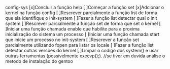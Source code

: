 config-sys
[x]Concluir a função help
[ ]Começar a função set
[x]Adcionar o kernel na função config
[ ]Rescrever parcialmente a função list de forma que ela identifique o init-system
[ ]Fazer a função list detectar qual o init system
[ ]Rescrever parcialmente a função set de forma que set o kernel
[ ]Iniciar uma função chamada enable que habilite para a proxima inicialização do sistema um processo
[ ]Iniciar uma função chamada start que inicie um processo no init-system
[ ]Rescrever a função set parcialmente utilizando fopen para listar os locale
[ ]Fazer a função list detectar outras versões do kernel
[ ]Limpar o codigo dos system() e usar outras ferramentas (possivelmente execvp();).
//se tiver em duvida analise o metodo de instalação do gentoo
